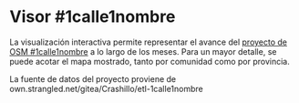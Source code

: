 # Visor #1calle1nombre

La visualización interactiva permite representar el avance del [proyecto de OSM #1calle1nombre](https://wiki.openstreetmap.org/wiki/ES:Espa%C3%B1a/1Calle1Nombre) a lo largo de los meses. Para un mayor detalle, se puede acotar el mapa mostrado, tanto por comunidad como por provincia.

La fuente de datos del proyecto proviene de own.strangled.net/gitea/Crashillo/etl-1calle1nombre
